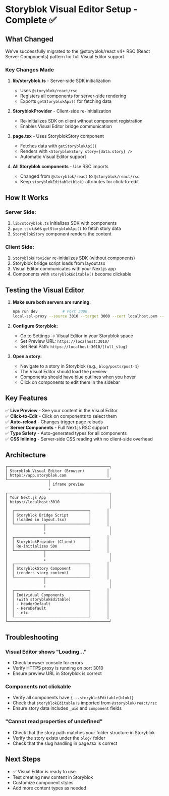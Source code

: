 # Storyblok Visual Editor Setup - Complete ✅

## What Changed

We've successfully migrated to the @storyblok/react v4+ RSC (React Server Components) pattern for full Visual Editor support.

### Key Changes Made

1. **lib/storyblok.ts** - Server-side SDK initialization
   - Uses `@storyblok/react/rsc` 
   - Registers all components for server-side rendering
   - Exports `getStoryblokApi()` for fetching data

2. **StoryblokProvider** - Client-side re-initialization  
   - Re-initializes SDK on client without component registration
   - Enables Visual Editor bridge communication

3. **page.tsx** - Uses StoryblokStory component
   - Fetches data with `getStoryblokApi()`
   - Renders with `<StoryblokStory story={data.story} />`
   - Automatic Visual Editor support

4. **All Storyblok components** - Use RSC imports
   - Changed from `@storyblok/react` to `@storyblok/react/rsc`
   - Keep `storyblokEditable(blok)` attributes for click-to-edit

## How It Works

### Server Side:
1. `lib/storyblok.ts` initializes SDK with components
2. `page.tsx` uses `getStoryblokApi()` to fetch story data
3. `StoryblokStory` component renders the content

### Client Side:
1. `StoryblokProvider` re-initializes SDK (without components)
2. Storyblok bridge script loads from layout.tsx
3. Visual Editor communicates with your Next.js app
4. Components with `storyblokEditable()` become clickable

## Testing the Visual Editor

1. **Make sure both servers are running:**
   ```bash
   npm run dev           # Port 3000
   local-ssl-proxy --source 3010 --target 3000 --cert localhost.pem --key localhost-key.pem
   ```

2. **Configure Storyblok:**
   - Go to Settings → Visual Editor in your Storyblok space
   - Set Preview URL: `https://localhost:3010/`
   - Set Real Path: `https://localhost:3010/[full_slug]`

3. **Open a story:**
   - Navigate to a story in Storyblok (e.g., `blog/posts/post-1`)
   - The Visual Editor should load the preview
   - Components should have blue outlines when you hover
   - Click on components to edit them in the sidebar

## Key Features

✅ **Live Preview** - See your content in the Visual Editor  
✅ **Click-to-Edit** - Click on components to select them  
✅ **Auto-reload** - Changes trigger page reloads  
✅ **Server Components** - Full Next.js RSC support  
✅ **Type Safety** - Auto-generated types for all components  
✅ **CSS Inlining** - Server-side CSS reading with no client-side overhead  

## Architecture

```
┌─────────────────────────────────────────────┐
│ Storyblok Visual Editor (Browser)          │
│ https://app.storyblok.com                  │
└──────────────────┬──────────────────────────┘
                   │ iframe preview
                   ↓
┌─────────────────────────────────────────────┐
│ Your Next.js App                            │
│ https://localhost:3010                      │
│                                             │
│  ┌─────────────────────────────────┐       │
│  │ Storyblok Bridge Script         │       │
│  │ (loaded in layout.tsx)          │       │
│  └─────────────┬───────────────────┘       │
│                │                            │
│                ↓                            │
│  ┌─────────────────────────────────┐       │
│  │ StoryblokProvider (Client)      │       │
│  │ Re-initializes SDK              │       │
│  └─────────────┬───────────────────┘       │
│                │                            │
│                ↓                            │
│  ┌─────────────────────────────────┐       │
│  │ StoryblokStory Component        │       │
│  │ (renders story content)         │       │
│  └─────────────┬───────────────────┘       │
│                │                            │
│                ↓                            │
│  ┌─────────────────────────────────┐       │
│  │ Individual Components           │       │
│  │ (with storyblokEditable)        │       │
│  │ - HeaderDefault                 │       │
│  │ - HeroDefault                   │       │
│  │ - etc.                          │       │
│  └─────────────────────────────────┘       │
└─────────────────────────────────────────────┘
```

## Troubleshooting

### Visual Editor shows "Loading..."
- Check browser console for errors
- Verify HTTPS proxy is running on port 3010
- Ensure preview URL in Storyblok is correct

### Components not clickable
- Verify all components have `{...storyblokEditable(blok)}`
- Check that `storyblokEditable` is imported from `@storyblok/react/rsc`
- Ensure story data includes `_uid` and `component` fields

### "Cannot read properties of undefined"
- Check that the story path matches your folder structure in Storyblok
- Verify the story exists under the `blog/` folder
- Check that the slug handling in page.tsx is correct

## Next Steps

- ✅ Visual Editor is ready to use
- Test creating new content in Storyblok
- Customize component styles
- Add more content types as needed
